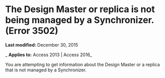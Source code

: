 
# The Design Master or replica is not being managed by a Synchronizer. (Error 3502)

 **Last modified:** December 30, 2015

 _ **Applies to:** Access 2013 | Access 2016_

You are attempting to get information about the Design Master or a replica that is not managed by a Synchronizer.


